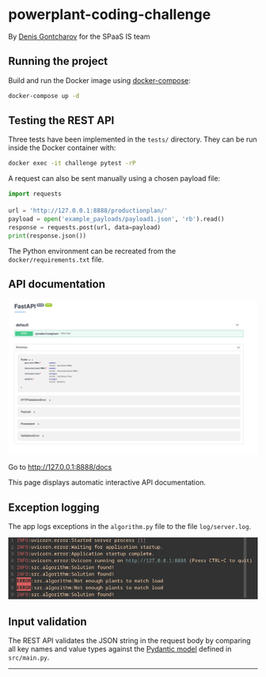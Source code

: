 # powerplant-coding-challenge

By [Denis Gontcharov](https://gontcharov.be) for the SPaaS IS team

## Running the project

Build and run the Docker image using [docker-compose](https://docs.docker.com/compose/):

```bash
docker-compose up -d
```

## Testing the REST API

Three tests have been implemented in the `tests/` directory.
They can be run inside the Docker container with:

```bash
docker exec -it challenge pytest -rP
```

A request can also be sent manually using a chosen payload file:

```python
import requests

url = 'http://127.0.0.1:8888/productionplan/'
payload = open('example_payloads/payload1.json', 'rb').read()
response = requests.post(url, data=payload)
print(response.json())
```

The Python environment can be recreated from the `docker/requirements.txt` file.

## API documentation

![alt text](doc/api_doc.png)

Go to <http://127.0.0.1:8888/docs>

This page displays automatic interactive API documentation.

## Exception logging

The app logs exceptions in the `algorithm.py` file to the file `log/server.log`.

![alt text](doc/log.png)

## Input validation

The REST API validates the JSON string in the request body by comparing all
key names and value types against the [Pydantic model](https://fastapi.tiangolo.com/tutorial/body-nested-models/)
defined in `src/main.py`.

***
